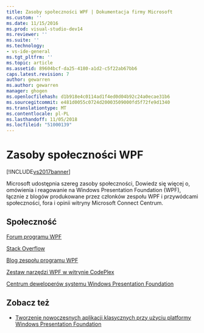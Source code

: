 ```yaml
---
title: Zasoby społeczności WPF | Dokumentacja firmy Microsoft
ms.custom: ''
ms.date: 11/15/2016
ms.prod: visual-studio-dev14
ms.reviewer: ''
ms.suite: ''
ms.technology:
- vs-ide-general
ms.tgt_pltfrm: ''
ms.topic: article
ms.assetid: 89604bcf-da25-4180-a1d2-c5f22ab67bb6
caps.latest.revision: 7
author: gewarren
ms.author: gewarren
manager: ghogen
ms.openlocfilehash: d1b918e4c0114ad1f4ed0d04b92c24a0ecae31b6
ms.sourcegitcommit: e481d0055c0724d20003509000fd5f72fe9d1340
ms.translationtype: MT
ms.contentlocale: pl-PL
ms.lasthandoff: 11/05/2018
ms.locfileid: "51000139"
---
```

# <a name="wpf-community-resources"></a>Zasoby społeczności WPF
[!INCLUDE[vs2017banner](../includes/vs2017banner.md)]

Microsoft udostępnia szereg zasoby społeczności, Dowiedz się więcej o, omówienia i reagowanie na Windows Presentation Foundation (WPF), łącznie z blogów produkowane przez członków zespołu WPF i przywódcami społeczności, fora i opinii witryny Microsoft Connect Centrum.

## <a name="community"></a>Społeczność
 [Forum programu WPF](http://go.microsoft.com/fwlink/?LinkId=187440)

 [Stack Overflow](http://stackoverflow.com/questions/tagged/wpf)

 [Blog zespołu programu WPF](http://blogs.msdn.com/b/wpf/)

 [Zestaw narzędzi WPF w witrynie CodePlex](http://wpf.codeplex.com/)

 [Centrum deweloperów systemu Windows Presentation Foundation](https://www.visualstudio.com/features/wpf-vs)

## <a name="see-also"></a>Zobacz też

- [Tworzenie nowoczesnych aplikacji klasycznych przy użyciu platformy Windows Presentation Foundation](../designers/create-modern-desktop-applications-with-windows-presentation-foundation.md)